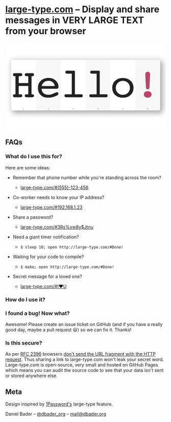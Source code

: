 # [large-type.com](http://large-type.com) – Display and share messages in VERY LARGE TEXT from your browser

![](twitter-card.png)

## FAQs

### What do I use this for?
Here are some ideas:

* Remember that phone number while you're standing across the room?
    * [large-type.com/#(555)-123-456](http://large-type.com/#(555)-123-456)

* Co-worker needs to know your IP address?
    * [large-type.com/#192.168.1.23](http://large-type.com/#192.168.1.23)

* Share a password?
    * [large-type.com/#3Rs%xw8y$Jtnu](http://large-type.com/#3Rs%25xw8y%24Jtnu)

* Need a giant timer notification?
    * `$ sleep 10; open http://large-type.com/#Done!`

* Waiting for your code to compile?
    * `$ make; open http://large-type.com/#Done!`

* Secret message for a loved one?
    * [large-type.com/#I❤U](http://large-type.com/#I❤U)

### How do I use it?

### I found a bug! Now what?
Awesome! Please create an issue ticket on GitHub (and if you have a really good day, maybe a pull request 😃) so we can fix it. Thanks!

### Is this secure?
As per [RFC 2396](https://tools.ietf.org/html/rfc2396#section-4) browsers [don't send the URL fragment with the HTTP request](https://stackoverflow.com/questions/317760/how-to-get-url-hash-from-server-side). Thus sharing a link to large-type.com won't leak your secret word. Large-type.com is open-source, very small and hosted on GitHub Pages which means you can audit the source code to see that your data isn't sent or stored anywhere else.

## Meta
Design inspired by [1Password's](https://agilebits.com/onepassword) large-type feature.

Daniel Bader – [@dbader_org](https://twitter.com/dbader_org) – mail@dbader.org
